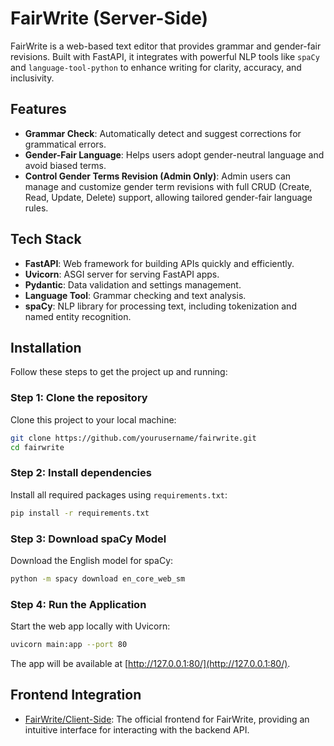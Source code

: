 # FairWrite (Server-Side)

FairWrite is a web-based text editor that provides grammar and gender-fair revisions. Built with FastAPI, it integrates with powerful NLP tools like `spaCy` and `language-tool-python` to enhance writing for clarity, accuracy, and inclusivity.

## Features

- **Grammar Check**: Automatically detect and suggest corrections for grammatical errors.
- **Gender-Fair Language**: Helps users adopt gender-neutral language and avoid biased terms.
- **Control Gender Terms Revision (Admin Only)**: Admin users can manage and customize gender term revisions with full CRUD (Create, Read, Update, Delete) support, allowing tailored gender-fair language rules.

## Tech Stack

- **FastAPI**: Web framework for building APIs quickly and efficiently.
- **Uvicorn**: ASGI server for serving FastAPI apps.
- **Pydantic**: Data validation and settings management.
- **Language Tool**: Grammar checking and text analysis.
- **spaCy**: NLP library for processing text, including tokenization and named entity recognition.

## Installation

Follow these steps to get the project up and running:

### Step 1: Clone the repository

Clone this project to your local machine:

```bash
git clone https://github.com/yourusername/fairwrite.git
cd fairwrite
```

### Step 2: Install dependencies

Install all required packages using `requirements.txt`:

```bash
pip install -r requirements.txt
```

### Step 3: Download spaCy Model

Download the English model for spaCy:

```bash
python -m spacy download en_core_web_sm
```

### Step 4: Run the Application

Start the web app locally with Uvicorn:

```bash
uvicorn main:app --port 80
```

The app will be available at [http://127.0.0.1:80/](http://127.0.0.1:80/).

## Frontend Integration

- [FairWrite/Client-Side](https://github.com/Fair-Write/Client-Side.git): The official frontend for FairWrite, providing an intuitive interface for interacting with the backend API.

